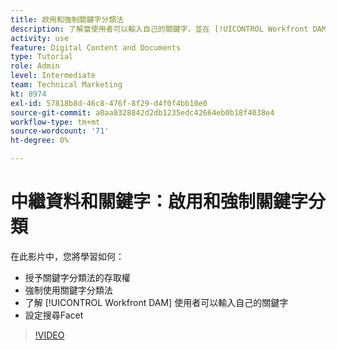 ```yaml
---
title: 啟用和強制關鍵字分類法
description: 了解當使用者可以輸入自己的關鍵字，並在 [!UICONTROL Workfront DAM].
activity: use
feature: Digital Content and Documents
type: Tutorial
role: Admin
level: Intermediate
team: Technical Marketing
kt: 8974
exl-id: 57818b8d-46c8-476f-8f29-d4f0f4bb10e0
source-git-commit: a0aa8328842d2db1235edc42664eb0b18f4038e4
workflow-type: tm+mt
source-wordcount: '71'
ht-degree: 0%

---
```


# 中繼資料和關鍵字：啟用和強制關鍵字分類

在此影片中，您將學習如何：

* 授予關鍵字分類法的存取權
* 強制使用關鍵字分類法
* 了解 [!UICONTROL Workfront DAM] 使用者可以輸入自己的關鍵字
* 設定搜尋Facet

>[!VIDEO](https://video.tv.adobe.com/v/335237/?quality=12)
